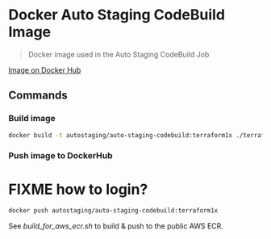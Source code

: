 # Docker Auto Staging CodeBuild Image

> Docker image used in the Auto Staging CodeBuild Job

[Image on Docker Hub](https://cloud.docker.com/u/autostaging/repository/docker/autostaging/auto-staging-codebuild/general)

## Commands

### Build image

``` bash
docker build -t autostaging/auto-staging-codebuild:terraform1x ./terraform1x
```

### Push image to DockerHub
# FIXME how to login?
``` bash
docker push autostaging/auto-staging-codebuild:terraform1x
```

See _build_for_aws_ecr.sh_ to build & push to the public AWS ECR.
